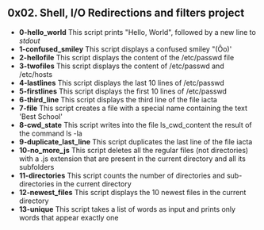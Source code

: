 ## 0x02. Shell, I/O Redirections and filters project
- **0-hello_world**
This script prints "Hello, World", followed by a new line to *stdout*
- **1-confused_smiley**
This script displays a confused smiley "(Ôo)'
- **2-hellofile**
This script displays the content of the /etc/passwd file
- **3-twofiles**
This script displays the content of /etc/passwd and /etc/hosts
- **4-lastlines**
This script displays the last 10 lines of /etc/passwd
- **5-firstlines**
This script displays the first 10 lines of /etc/passwd
- **6-third_line**
This script displays the third line of the file iacta
- **7-file**
This script creates a file with a special name containing the text 'Best School'
- **8-cwd_state**
This script writes into the file ls\_cwd\_content the result of the command ls -la
- **9-duplicate_last_line**
This script duplicates the last line of the file iacta
- **10-no_more_js**
This script deletes all the regular files (not directories) with a .js extension that are present in the current directory and all its subfolders
- **11-directories**
This script counts the number of directories and sub-directories in the current directory
- **12-newest_files**
This script displays the 10 newest files in the current directory
- **13-unique**
This script takes a list of words as input and prints only words that appear exactly one

